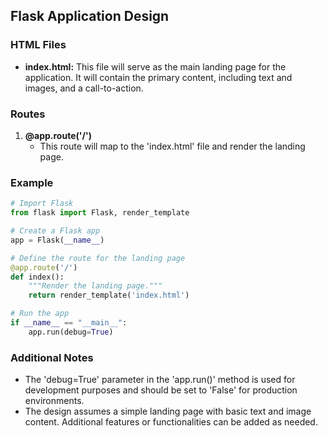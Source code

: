 ## Flask Application Design

### HTML Files

- **index.html:** This file will serve as the main landing page for the application. It will contain the primary content, including text and images, and a call-to-action.

### Routes

1. **@app.route('/')**
   - This route will map to the 'index.html' file and render the landing page.

### Example

```python
# Import Flask
from flask import Flask, render_template

# Create a Flask app
app = Flask(__name__)

# Define the route for the landing page
@app.route('/')
def index():
    """Render the landing page."""
    return render_template('index.html')

# Run the app
if __name__ == "__main__":
    app.run(debug=True)
```

### Additional Notes

- The 'debug=True' parameter in the 'app.run()' method is used for development purposes and should be set to 'False' for production environments.
- The design assumes a simple landing page with basic text and image content. Additional features or functionalities can be added as needed.